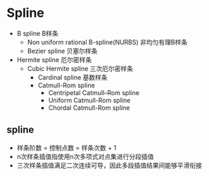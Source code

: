 # Spline 
- B spline B样条
	- Non uniform rational B-spline(NURBS) 非均匀有理B样条
	- Bezier spline 贝塞尔样条
- Hermite spline 厄尔密样条
	 - Cubic Hermite spline 三次厄尔密样条
		 - Cardinal spline 基数样条
		 - Catmull-Rom spline
		 	- Centripetal Catmull–Rom spline
		 	- Uniform Catmull-Rom spline
		 	- Chordal Catmull-Rom spline

## spline

- 样条阶数 = 控制点数 = 样条次数 + 1
- n次样条插值指使用n次多项式对点集进行分段插值
- 三次样条插值满足二次连续可导，因此多段插值结果间能够平滑衔接
